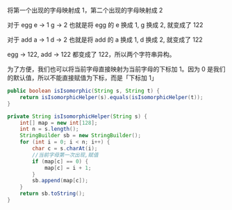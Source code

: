 将第一个出现的字母映射成 1，第二个出现的字母映射成 2

对于 egg
e -> 1
g -> 2
也就是将 egg 的 e 换成 1, g 换成 2, 就变成了 122

对于 add
a -> 1
d -> 2
也就是将 add 的 a 换成 1, d 换成 2, 就变成了 122

egg -> 122, add -> 122
都变成了 122，所以两个字符串异构。

为了方便，我们也可以将当前字母直接映射为当前字母的下标加 1。因为 0 是我们的默认值，所以不能直接赋值为下标，而是「下标加 1」

```java
public boolean isIsomorphic(String s, String t) {
    return isIsomorphicHelper(s).equals(isIsomorphicHelper(t));
}

private String isIsomorphicHelper(String s) {
    int[] map = new int[128];
    int n = s.length();
    StringBuilder sb = new StringBuilder();
    for (int i = 0; i < n; i++) {
        char c = s.charAt(i);
        //当前字母第一次出现,赋值
        if (map[c] == 0) {
            map[c] = i + 1;
        }
        sb.append(map[c]);
    }
    return sb.toString();
}
```
